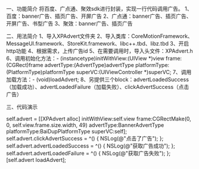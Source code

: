 一、功能简介
将百度、广点通、聚效sdk进行封装，实现一行代码调用广告。
1、百度：banner广告、插页广告、开屏广告
2、广点通：banner广告、插页广告、开屏广告、书型广告
3、聚效：banner广告、插页广告

二、用法简介
1、导入XPAdvert文件夹
2、导入类库：CoreMotionFramework、MessageUI.framework、StoreKit.framework、libc++.tbd、libz.tbd
3、开启http功能
4、根据需求，上传广告id
5、在需要调用时，导入头文件：XPAdvert.h
6、调用初始化方法：- (instancetype)initWithView:(UIView *)view frame:(CGRect)frame advertType:(AdvertType)advertType platformType:(PlatformType)platformType superVC:(UIViewController *)superVC;
7、调用加载方法：- (void)loadAdvert;
8、另提供三个block：advertLoadedSuccess（加载成功）、advertLoadedFailure（加载失败）、clickAdvertSuccess（点击广告）

三、代码演示
   
   self.advert = [[XPAdvert alloc] initWithView:self.view frame:CGRectMake(0, 0, self.view.frame.size.width, 49) advertType:BannerAdvertType platformType:BaiDupPlatformType superVC:self];
    self.advert.clickAdvertSuccess = ^() {
        NSLog(@"点击了广告");
    };
    self.advert.advertLoadedSuccess = ^() {
        NSLog(@"获取广告成功");
    };
    self.advert.advertLoadedFailure = ^() {
        NSLog(@"获取广告失败");
    };
    [self.advert loadAdvert];
